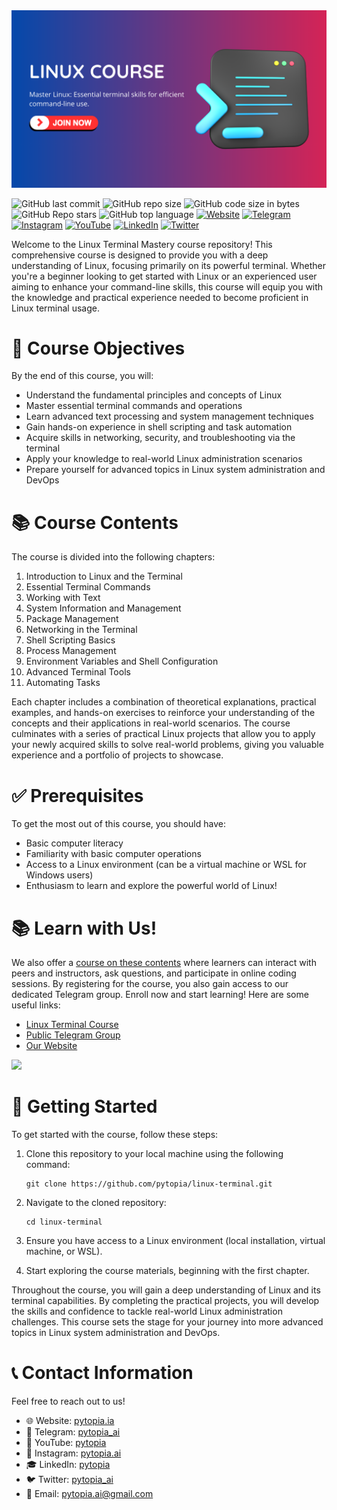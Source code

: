 <img src="./images/linux-banner.png" width="800">

![GitHub last commit](https://img.shields.io/github/last-commit/pytopia/linux-terminal)
![GitHub repo size](https://img.shields.io/github/repo-size/pytopia/linux-terminal)
![GitHub code size in bytes](https://img.shields.io/github/languages/code-size/pytopia/linux-terminal)
![GitHub Repo stars](https://img.shields.io/github/stars/pytopia/linux-terminal)
![GitHub top language](https://img.shields.io/github/languages/top/pytopia/linux-terminal)
[![Website](https://img.shields.io/badge/Visit-Website-blue)](https://www.pytopia.ai)
[![Telegram](https://img.shields.io/badge/Join-Telegram-blue)](https://t.me/pytopia_ai)
[![Instagram](https://img.shields.io/badge/Follow-Instagram-red)](https://instagram.com/pytopia.ai)
[![YouTube](https://img.shields.io/badge/Subscribe-YouTube-red)](https://www.youtube.com/@pytopia)
[![LinkedIn](https://img.shields.io/badge/Follow-LinkedIn-blue)](https://linkedin.com/company/pytopia)
[![Twitter](https://img.shields.io/badge/Follow-Twitter-blue)](https://twitter.com/pytopia_ai)

Welcome to the Linux Terminal Mastery course repository! This comprehensive course is designed to provide you with a deep understanding of Linux, focusing primarily on its powerful terminal. Whether you're a beginner looking to get started with Linux or an experienced user aiming to enhance your command-line skills, this course will equip you with the knowledge and practical experience needed to become proficient in Linux terminal usage.

# 🎯 Course Objectives

By the end of this course, you will:

- Understand the fundamental principles and concepts of Linux
- Master essential terminal commands and operations
- Learn advanced text processing and system management techniques
- Gain hands-on experience in shell scripting and task automation
- Acquire skills in networking, security, and troubleshooting via the terminal
- Apply your knowledge to real-world Linux administration scenarios
- Prepare yourself for advanced topics in Linux system administration and DevOps

# 📚 Course Contents

The course is divided into the following chapters:

1. Introduction to Linux and the Terminal
2. Essential Terminal Commands
3. Working with Text
4. System Information and Management
5. Package Management
6. Networking in the Terminal
7. Shell Scripting Basics
8. Process Management
9. Environment Variables and Shell Configuration
10. Advanced Terminal Tools
11. Automating Tasks


Each chapter includes a combination of theoretical explanations, practical examples, and hands-on exercises to reinforce your understanding of the concepts and their applications in real-world scenarios. The course culminates with a series of practical Linux projects that allow you to apply your newly acquired skills to solve real-world problems, giving you valuable experience and a portfolio of projects to showcase.

# ✅ Prerequisites

To get the most out of this course, you should have:

- Basic computer literacy
- Familiarity with basic computer operations
- Access to a Linux environment (can be a virtual machine or WSL for Windows users)
- Enthusiasm to learn and explore the powerful world of Linux!

# 📚 Learn with Us!
We also offer a [course on these contents](https://www.yourwebsite.com/courses/linux-terminal) where learners can interact with peers and instructors, ask questions, and participate in online coding sessions. By registering for the course, you also gain access to our dedicated Telegram group. Enroll now and start learning! Here are some useful links:

- [Linux Terminal Course](https://www.yourwebsite.com/courses/linux-terminal)
- [Public Telegram Group](https://t.me/your_telegram_group)
- [Our Website](https://www.yourwebsite.com/)

[<img src="./images/course-preview.png" width="800">](https://www.yourwebsite.com/courses/linux-terminal)

# 🚀 Getting Started

To get started with the course, follow these steps:

1. Clone this repository to your local machine using the following command:
   ```
   git clone https://github.com/pytopia/linux-terminal.git
   ```

2. Navigate to the cloned repository:
   ```
   cd linux-terminal
   ```

3. Ensure you have access to a Linux environment (local installation, virtual machine, or WSL).

4. Start exploring the course materials, beginning with the first chapter.

Throughout the course, you will gain a deep understanding of Linux and its terminal capabilities. By completing the practical projects, you will develop the skills and confidence to tackle real-world Linux administration challenges. This course sets the stage for your journey into more advanced topics in Linux system administration and DevOps.

# 📞 Contact Information

Feel free to reach out to us!

- 🌐 Website: [pytopia.ia](https://www.pytopia.ai)
- 💬 Telegram: [pytopia_ai](https://t.me/pytopia_ai)
- 🎥 YouTube: [pytopia](https://www.youtube.com/@pytopia)
- 📸 Instagram: [pytopia.ai](https://www.instagram.com/pytopia.ai)
- 🎓 LinkedIn: [pytopia](https://www.linkedin.com/in/pytopia)
- 🐦 Twitter: [pytopia_ai](https://twitter.com/pytopia_ai)
- 📧 Email: [pytopia.ai@gmail.com](mailto:pytopia.ai@gmail.com)
